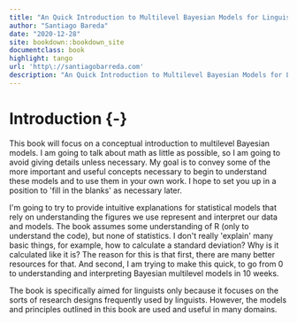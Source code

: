 ```yaml
--- 
title: "An Quick Introduction to Multilevel Bayesian Models for Linguistic Researchers"
author: "Santiago Bareda"
date: "2020-12-28"
site: bookdown::bookdown_site
documentclass: book
highlight: tango
url: 'http\://santiagobarreda.com'
description: "An Quick Introduction to Multilevel Bayesian Models for Linguistic Researchers"
---
```


# Introduction {-}

This book will focus on a conceptual introduction to multilevel Bayesian models. I am going to talk about math as little as possible, so I am going to avoid giving details unless necessary. My goal is to convey some of the more important and useful concepts necessary to begin to understand these models and to use them in your own work. I hope to set you up in a position to 'fill in the blanks' as necessary later. 

I'm going to try to provide intuitive explanations for statistical models that rely on understanding the figures we use represent and interpret our data and models. The book assumes some understanding of R (only to understand the code), but none of statistics. I don't really 'explain' many basic things, for example, how to calculate a standard deviation? Why is it calculated like it is? The reason for this is that first, there are many better resources for that. And second, I am trying to make this quick, to go from 0 to understanding and interpreting Bayesian multilevel models in 10 weeks. 

The book is specifically aimed for linguists only because it focuses on the sorts of research designs frequently used by linguists. However, the models and principles outlined in this book are used and useful in many domains. 



